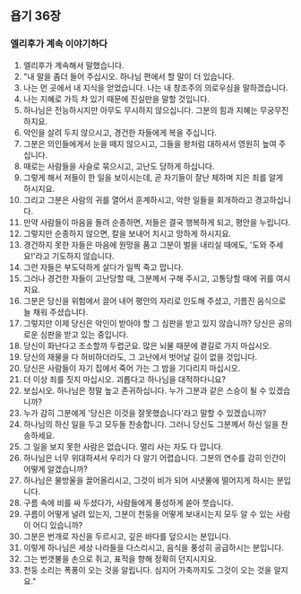 ## 욥기 36장

### 엘리후가 계속 이야기하다
1. 엘리후가 계속해서 말했습니다.
2. "내 말을 좀더 들어 주십시오. 하나님 편에서 할 말이 더 있습니다.
3. 나는 먼 곳에서 내 지식을 얻었습니다. 나는 내 창조주의 의로우심을 말하겠습니다.
4. 나는 지혜로 가득 차 있기 때문에 진실만을 말할 것입니다.
5. 하나님은 전능하시지만 아무도 무시하지 않으십니다. 그분의 힘과 지혜는 무궁무진하지요.
6. 악인을 살려 두지 않으시고, 경건한 자들에게 복을 주십니다.
7. 그분은 의인들에게서 눈을 떼지 않으시고, 그들을 왕처럼 대하셔서 영원히 높여 주십니다.
8. 때로는 사람들을 사슬로 묶으시고, 고난도 당하게 하십니다.
9. 그렇게 해서 저들이 한 일을 보이시는데, 곧 자기들이 잘난 체하며 지은 죄를 알게 하시지요.
10. 그리고 그분은 사람의 귀를 열어서 훈계하시고, 악한 일들을 회개하라고 경고하십니다.
11. 만약 사람들이 마음을 돌려 순종하면, 저들은 결국 행복하게 되고, 평안을 누립니다.
12. 그렇지만 순종하지 않으면, 칼을 보내어 치시고 망하게 하시지요.
13. 경건하지 못한 자들은 마음에 원망을 품고 그분이 벌을 내리실 때에도, '도와 주세요!'라고 기도하지 않습니다.
14. 그런 자들은 부도덕하게 살다가 일찍 죽고 맙니다.
15. 그러나 경건한 자들이 고난당할 때, 그분께서 구해 주시고, 고통당할 때에 귀를 여시지요.
16. 그분은 당신을 위험에서 끌어 내어 평안의 자리로 인도해 주셨고, 기름진 음식으로 늘 채워 주셨습니다.
17. 그렇지만 이제 당신은 악인이 받아야 할 그 심판을 받고 있지 않습니까? 당신은 공의로운 심판을 받고 있는 중입니다.
18. 당신이 화난다고 조소할까 두렵군요. 많은 뇌물 때문에 곁길로 가지 마십시오.
19. 당신의 재물을 다 허비하더라도, 그 고난에서 벗어날 길이 없을 것입니다.
20. 당신은 사람들이 자기 집에서 죽어 가는 그 밤을 기다리지 마십시오.
21. 더 이상 죄를 짓지 마십시오. 괴롭다고 하나님을 대적하다니요?
22. 보십시오. 하나님은 정말 높고 존귀하십니다. 누가 그분과 같은 스승이 될 수 있겠습니까?
23. 누가 감히 그분에게 '당신은 이것을 잘못했습니다'라고 말할 수 있겠습니까?
24. 하나님의 하신 일을 두고 모두들 찬송합니다. 그러니 당신도 그분께서 하신 일을 찬송하세요.
25. 그 일을 보지 못한 사람은 없습니다. 멀리 사는 자도 다 압니다.
26. 하나님은 너무 위대하셔서 우리가 다 알기 어렵습니다. 그분의 연수를 감히 인간이 어떻게 알겠습니까?
27. 하나님은 물방울을 끌어올리시고, 그것이 비가 되어 시냇물에 떨어지게 하시는 분입니다.
28. 구름 속에 비를 싸 두셨다가, 사람들에게 풍성하게 쏟아 붓습니다.
29. 구름이 어떻게 널려 있는지, 그분이 천둥을 어떻게 보내시는지 모두 알 수 있는 사람이 어디 있습니까?
30. 그분은 번개로 자신을 두르시고, 깊은 바다를 덮으시는 분입니다.
31. 이렇게 하나님은 세상 나라들을 다스리시고, 음식을 풍성히 공급하시는 분입니다.
32. 그는 번갯불을 손으로 쥐고, 표적을 향해 정확히 던지시지요.
33. 천둥 소리는 폭풍이 오는 것을 알립니다. 심지어 가축까지도 그것이 오는 것을 알지요."
